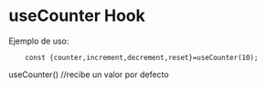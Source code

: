 # useCounter Hook

Ejemplo de uso:
```
    const {counter,increment,decrement,reset}=useCounter(10);

```
useCounter() //recibe un valor por defecto